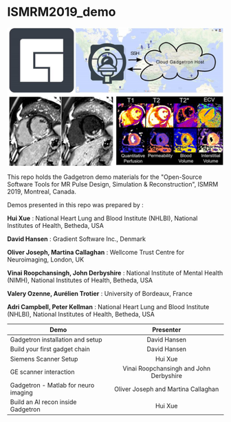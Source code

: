 # ISMRM2019_demo

![alt text](./Slides/GT.jpg "Gadgetron")

This repo holds the Gadgetron demo materials for the "Open-Source Software Tools for MR Pulse Design, Simulation & Reconstruction", ISMRM 2019, Montreal, Canada.

Demos presented in this repo was prepared by :

**Hui Xue** : National Heart Lung and Blood Institute (NHLBI), National Institutes of Health, Betheda, USA

**David Hansen** : Gradient Software Inc., Denmark 

**Oliver Joseph, Martina Callaghan** : Wellcome Trust Centre for Neuroimaging, London, UK

**Vinai Roopchansingh, John  Derbyshire** : National Institute of Mental Health (NIMH), National Institutes of Health, Betheda, USA

**Valery Ozenne, Aurélien Trotier** : University of Bordeaux, France

**Adri Campbell, Peter Kellman** : National Heart Lung and Blood Institute (NHLBI), National Institutes of Health, Betheda, USA

|                  Demo                 |    Presenter  |
| --------------------------------------|:-------------:|
| Gadgetron installation and setup      | David Hansen  | 
| Build your first gadget chain         | David Hansen  |
| Siemens Scanner Setup                 | Hui Xue       |
| GE scanner interaction                | Vinai Roopchansingh and John  Derbyshire |
| Gadgetron - Matlab for neuro imaging  | Oliver Joseph and Martina Callaghan      |
| Build an AI recon inside Gadgetron    | Hui Xue       |
